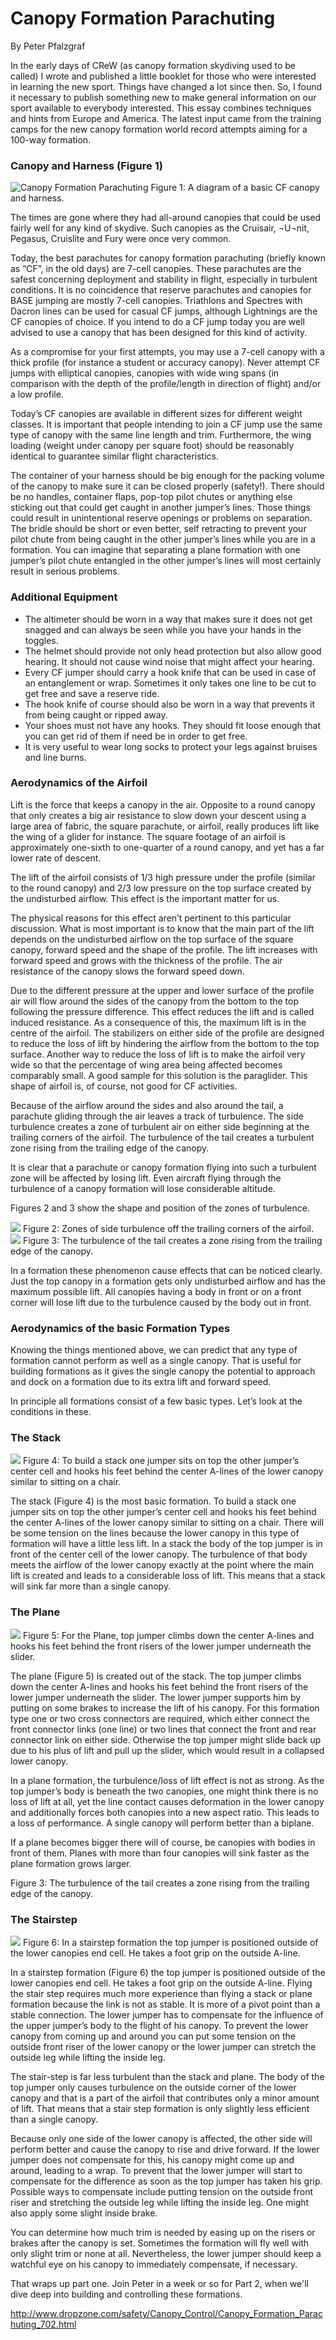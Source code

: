 #  Canopy Formation Parachuting
By Peter Pfalzgraf

In the early days of CReW (as canopy formation skydiving used to be called) I wrote and published a little booklet for those who were interested in learning the new sport. Things have changed a lot since then. So, I found it necessary to publish something new to make general information on our sport available to everybody interested. This essay combines techniques and hints from Europe and America. The latest input came from the training camps for the new canopy formation world record attempts aiming for a 100-way formation.

### Canopy and Harness (Figure 1)
![Canopy Formation Parachuting](http://www.dropzone.com/cgi-bin/safety/jump.cgi?ID=702&view=Photo1)
Figure 1: A diagram of a basic CF canopy and harness.

The times are gone where they had all-around canopies that could be used fairly well for any kind of skydive. Such canopies as the Cruisair, ¬U¬nit, Pegasus, Cruislite and Fury were once very common.

Today, the best parachutes for canopy formation parachuting (briefly known as “CF”, in the old days) are 7-cell canopies. These parachutes are the safest concerning deployment and stability in flight, especially in turbulent conditions. It is no coincidence that reserve parachutes and canopies for BASE jumping are mostly 7-cell canopies. Triathlons and Spectres with Dacron lines can be used for casual CF jumps, although Lightnings are the CF canopies of choice. If you intend to do a CF jump today you are well advised to use a canopy that has been designed for this kind of activity.

As a compromise for your first attempts, you may use a 7-cell canopy with a thick profile (for instance a student or accuracy canopy). Never attempt CF jumps with elliptical canopies, canopies with wide wing spans (in comparison with the depth of the profile/length in direction of flight) and/or a low profile.

Today’s CF canopies are available in different sizes for different weight classes. It is important that people intending to join a CF jump use the same type of canopy with the same line length and trim. Furthermore, the wing loading (weight under canopy per square foot) should be reasonably identical to guarantee similar flight characteristics.

The container of your harness should be big enough for the packing volume of the canopy to make sure it can be closed properly (safety!). There should be no handles, container flaps, pop-top pilot chutes or anything else sticking out that could get caught in another jumper’s lines. Those things could result in unintentional reserve openings or problems on separation. The bridle should be short or even better, self retracting to prevent your pilot chute from being caught in the other jumper’s lines while you are in a formation. You can imagine that separating a plane formation with one jumper’s pilot chute entangled in the other jumper’s lines will most certainly result in serious problems.

### Additional Equipment

- The altimeter should be worn in a way that makes sure it does not get snagged and can always be seen while you have your hands in the toggles.
- The helmet should provide not only head protection but also allow good hearing. It should not cause wind noise that might affect your hearing.
- Every CF jumper should carry a hook knife that can be used in case of an entanglement or wrap. Sometimes it only takes one line to be cut to get free and save a reserve ride.
- The hook knife of course should also be worn in a way that prevents it from being caught or ripped away.
- Your shoes must not have any hooks. They should fit loose enough that you can get rid of them if need be in order to get free.
- It is very useful to wear long socks to protect your legs against bruises and line burns.
### Aerodynamics of the Airfoil

Lift is the force that keeps a canopy in the air. Opposite to a round canopy that only creates a big air resistance to slow down your descent using a large area of fabric, the square parachute, or airfoil, really produces lift like the wing of a glider for instance. The square footage of an airfoil is approximately one-sixth to one-quarter of a round canopy, and yet has a far lower rate of descent.

The lift of the airfoil consists of 1/3 high pressure under the profile (similar to the round canopy) and 2/3 low pressure on the top surface created by the undisturbed airflow. This effect is the important matter for us.

The physical reasons for this effect aren’t pertinent to this particular discussion. What is most important is to know that the main part of the lift depends on the undisturbed airflow on the top surface of the square canopy, forward speed and the shape of the profile. The lift increases with forward speed and grows with the thickness of the profile. The air resistance of the canopy slows the forward speed down.

Due to the different pressure at the upper and lower surface of the profile air will flow around the sides of the canopy from the bottom to the top following the pressure difference. This effect reduces the lift and is called induced resistance. As a consequence of this, the maximum lift is in the centre of the airfoil. The stabilizers on either side of the profile are designed to reduce the loss of lift by hindering the airflow from the bottom to the top surface. Another way to reduce the loss of lift is to make the airfoil very wide so that the percentage of wing area being affected becomes comparably small. A good sample for this solution is the paraglider. This shape of airfoil is, of course, not good for CF activities.

Because of the airflow around the sides and also around the tail, a parachute gliding through the air leaves a track of turbulence. The side turbulence creates a zone of turbulent air on either side beginning at the trailing corners of the airfoil. The turbulence of the tail creates a turbulent zone rising from the trailing edge of the canopy.

It is clear that a parachute or canopy formation flying into such a turbulent zone will be affected by losing lift. Even aircraft flying through the turbulence of a canopy formation will lose considerable altitude.

Figures 2 and 3 show the shape and position of the zones of turbulence.

![](http://www.dropzone.com/cgi-bin/safety/jump.cgi?ID=702&view=Photo2)
Figure 2: Zones of side turbulence off the trailing corners of the airfoil.
![](http://www.dropzone.com/cgi-bin/safety/jump.cgi?ID=702&view=Photo3)
Figure 3: The turbulence of the tail creates a zone rising from the trailing edge of the canopy.

In a formation these phenomenon cause effects that can be noticed clearly. Just the top canopy in a formation gets only undisturbed airflow and has the maximum possible lift. All canopies having a body in front or on a front corner will lose lift due to the turbulence caused by the body out in front.

### Aerodynamics of the basic Formation Types

Knowing the things mentioned above, we can predict that any type of formation cannot perform as well as a single canopy. That is useful for building formations as it gives the single canopy the potential to approach and dock on a formation due to its extra lift and forward speed.

In principle all formations consist of a few basic types. Let’s look at the conditions in these.

### The Stack
![](http://www.dropzone.com/cgi-bin/safety/jump.cgi?ID=702&view=Photo4)
Figure 4: To build a stack one jumper sits on top the other jumper’s center cell and hooks his feet behind the center A-lines of the lower canopy similar to sitting on a chair.


The stack (Figure 4) is the most basic formation. To build a stack one jumper sits on top the other jumper’s center cell and hooks his feet behind the center A-lines of the lower canopy similar to sitting on a chair. There will be some tension on the lines because the lower canopy in this type of formation will have a little less lift. In a stack the body of the top jumper is in front of the center cell of the lower canopy. The turbulence of that body meets the airflow of the lower canopy exactly at the point where the main lift is created and leads to a considerable loss of lift. This means that a stack will sink far more than a single canopy.

### The Plane
![](http://www.dropzone.com/cgi-bin/safety/jump.cgi?ID=702&view=Photo5)
Figure 5: For the Plane, top jumper climbs down the center A-lines and hooks his feet behind the front risers of the lower jumper underneath the slider.

The plane (Figure 5) is created out of the stack. The top jumper climbs down the center A-lines and hooks his feet behind the front risers of the lower jumper underneath the slider. The lower jumper supports him by putting on some brakes to increase the lift of his canopy. For this formation type one or two cross connectors are required, which either connect the front connector links (one line) or two lines that connect the front and rear connector link on either side. Otherwise the top jumper might slide back up due to his plus of lift and pull up the slider, which would result in a collapsed lower canopy.

In a plane formation, the turbulence/loss of lift effect is not as strong. As the top jumper’s body is beneath the two canopies, one might think there is no loss of lift at all, yet the line contact causes deformation in the lower canopy and additionally forces both canopies into a new aspect ratio. This leads to a loss of performance. A single canopy will perform better than a biplane.

If a plane becomes bigger there will of course, be canopies with bodies in front of them. Planes with more than four canopies will sink faster as the plane formation grows larger.

Figure 3: The turbulence of the tail creates a zone rising from the trailing edge of the canopy.

### The Stairstep
![](http://www.dropzone.com/cgi-bin/safety/jump.cgi?ID=702&view=Photo6)
Figure 6: In a stairstep formation the top jumper is positioned outside of the lower canopies end cell. He takes a foot grip on the outside A-line.

In a stairstep formation (Figure 6) the top jumper is positioned outside of the lower canopies end cell. He takes a foot grip on the outside A-line. Flying the stair step requires much more experience than flying a stack or plane formation because the link is not as stable. It is more of a pivot point than a stable connection. The lower jumper has to compensate for the influence of the upper jumper’s body to the flight of his canopy. To prevent the lower canopy from coming up and around you can put some tension on the outside front riser of the lower canopy or the lower jumper can stretch the outside leg while lifting the inside leg.

The stair-step is far less turbulent than the stack and plane. The body of the top jumper only causes turbulence on the outside corner of the lower canopy and that is a part of the airfoil that contributes only a minor amount of lift. That means that a stair step formation is only slightly less efficient than a single canopy.

Because only one side of the lower canopy is affected, the other side will perform better and cause the canopy to rise and drive forward. If the lower jumper does not compensate for this, his canopy might come up and around, leading to a wrap. To prevent that the lower jumper will start to compensate for the difference as soon as the top jumper has taken his grip. Possible ways to compensate include putting tension on the outside front riser and stretching the outside leg while lifting the inside leg. One might also apply some slight inside brake.

You can determine how much trim is needed by easing up on the risers or brakes after the canopy is set. Sometimes the formation will fly well with only slight trim or none at all. Nevertheless, the lower jumper should keep a watchful eye on his canopy to immediately compensate, if necessary.

That wraps up part one. Join Peter in a week or so for Part 2, when we'll dive deep into building and controlling these formations.



http://www.dropzone.com/safety/Canopy_Control/Canopy_Formation_Parachuting_702.html
